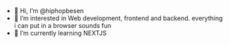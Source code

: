 - 👋 Hi, I’m @hiphopbesen
- 👀 I’m interested in Web development, frontend and backend. everything i can put in a browser sounds fun
- 🌱 I’m currently learning NEXTJS


<!---
hiphopbesen/hiphopbesen is a ✨ special ✨ repository because its `README.md` (this file) appears on your GitHub profile.
You can click the Preview link to take a look at your changes.
--->
